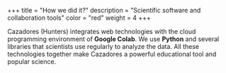 +++
title = "How we did it?"
description = "Scientific software and collaboration tools"
color = "red"
weight = 4
+++

Cazadores (Hunters) integrates web technologies with the cloud programming environment of **Google Colab**. We use **Python** and several libraries that scientists use regularly to analyze the data. All these technologies together make Cazadores a powerful educational tool and popular science.
